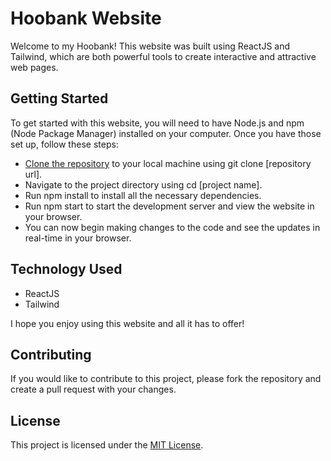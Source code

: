 <h1>Hoobank Website</h1>
<p>Welcome to my Hoobank! This website was built using ReactJS and Tailwind, which are both powerful tools to create interactive and attractive web pages.</p>
<h2>Getting Started</h2>
<p>To get started with this website, you will need to have Node.js and npm (Node Package Manager) installed on your computer. Once you have those set up, follow these steps:</p>
<ul>
  <li><a href="https://github.com/SamirAhma/hoobank">Clone the repository</a> to your local machine using git clone [repository url].</li>
  <li>Navigate to the project directory using cd [project name].</li>
  <li>Run npm install to install all the necessary dependencies.</li>
  <li>Run npm start to start the development server and view the website in your browser.</li>
  <li>You can now begin making changes to the code and see the updates in real-time in your browser.</li>
</ul>
<h2>Technology Used</h2>
<ul>
  <li>ReactJS</li>
  <li>Tailwind</li>
</ul>
<p>I hope you enjoy using this website and all it has to offer!</p>
<h2>Contributing</h2>
<p>If you would like to contribute to this project, please fork the repository and create a pull request with your changes.</p>
<h2>License</h2>
<p>This project is licensed under the <a href="https://opensource.org/licenses/MIT">MIT License</a>.</p>
